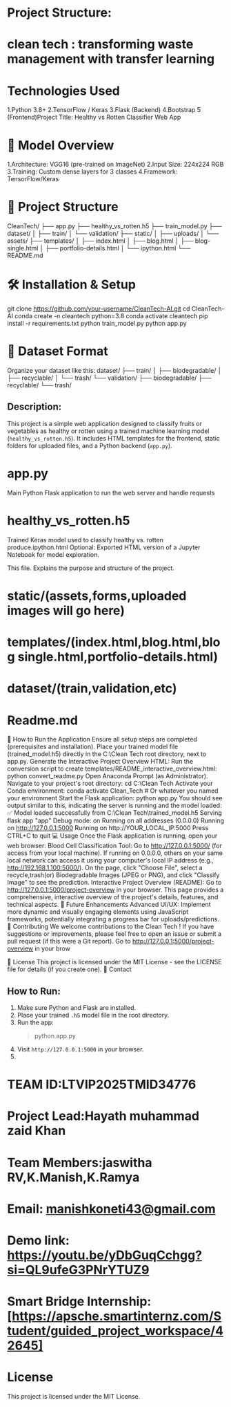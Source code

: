 # Project Structure:
# clean tech : transforming waste management with transfer learning

# Technologies Used
1.Python 3.8+
2.TensorFlow / Keras
3.Flask (Backend)
4.Bootstrap 5 (Frontend)Project Title: Healthy vs Rotten Classifier Web App

# 🧠 Model Overview
1.Architecture: VGG16 (pre-trained on ImageNet)
2.Input Size: 224x224 RGB
3.Training: Custom dense layers for 3 classes
4.Framework: TensorFlow/Keras
# 📁 Project Structure
CleanTech/
 ├── app.py
 ├── healthy_vs_rotten.h5
 ├── train_model.py
 ├── dataset/
 │   ├── train/
 │   └── validation/
 ├── static/
 │   ├── uploads/
 │   └── assets/
 ├── templates/
 │   ├── index.html
 │   ├── blog.html
 │   ├── blog-single.html
 │   ├── portfolio-details.html
 │   └── ipython.html
 └── README.md
# 🛠️ Installation & Setup
git clone https://github.com/your-username/CleanTech-AI.git
cd CleanTech-AI
conda create -n cleantech python=3.8
conda activate cleantech
pip install -r requirements.txt
python train_model.py
python app.py
# 🌱 Dataset Format
Organize your dataset like this:
dataset/
├── train/
│   ├── biodegradable/
│   ├── recyclable/
│   └── trash/
└── validation/
    ├── biodegradable/
    ├── recyclable/
    └── trash/
        
Description:
-------------
This project is a simple web application designed to classify fruits or vegetables as healthy or rotten using a trained machine learning model (`healthy_vs_rotten.h5`). It includes HTML templates for the frontend, static folders for uploaded files, and a Python backend (`app.py`).

# app.py
Main Python Flask application to run the web server and handle requests
# healthy_vs_rotten.h5
Trained Keras model used to classify healthy vs. rotten produce.ipython.html
Optional: Exported HTML version of a Jupyter Notebook for model exploration.

This file. Explains the purpose and structure of the project.
# static/(assets,forms,uploaded images will go here)
# templates/(index.html,blog.html,blog single.html,portfolio-details.html)
# dataset/(train,validation,etc)
# Readme.md
🚀 How to Run the Application Ensure all setup steps are completed (prerequisites and installation).
Place your trained model file (trained_model.h5) directly in the C:\Clean Tech root directory, next to app.py.
Generate the Interactive Project Overview HTML: Run the conversion script to create templates/README_interactive_overview.html:
python convert_readme.py
Open Anaconda Prompt (as Administrator).
Navigate to your project's root directory:
cd C:\Clean Tech
Activate your Conda environment:
conda activate Clean_Tech # Or whatever you named your environment
Start the Flask application:
python app.py
You should see output similar to this, indicating the server is running and the model loaded:
✅ Model loaded successfully from C:\Clean Tech\trained_model.h5
Serving flask app "app" 
Debug mode: on
Running on all addresses (0.0.0.0)
Running on http://127.0.0.1:5000
Running on http://YOUR_LOCAL_IP:5000 Press CTRL+C to quit
💻 Usage Once the Flask application is running, open your web browser:
Blood Cell Classification Tool:
Go to http://127.0.0.1:5000/ (for access from your local machine).
If running on 0.0.0.0, others on your same local network can access it using your computer's local IP address (e.g., http://192.168.1.100:5000/).
On the page, click "Choose File", select a recycle,trash(or) Biodegradable Images (JPEG or PNG), and click "Classify Image" to see the prediction.
Interactive Project Overview (README):
Go to http://127.0.0.1:5000/project-overview in your browser.
This page provides a comprehensive, interactive overview of the project's details, features, and technical aspects.
🔮 Future Enhancements Advanced UI/UX: Implement more dynamic and visually engaging elements using JavaScript frameworks, potentially integrating a progress bar for uploads/predictions.
🤝 Contributing We welcome contributions to the Clean Tech ! If you have suggestions or improvements, please feel free to open an issue or submit a pull request (if this were a Git report).
Go to http://127.0.0.1:5000/project-overview in your brow

📄 License This project is licensed under the MIT License - see the LICENSE file for details (if you create one).
📧 Contact

How to Run:
-----------
1. Make sure Python and Flask are installed.
2. Place your trained `.h5` model file in the root directory.
3. Run the app:
   > python app.py
4. Visit `http://127.0.0.1:5000` in your browser.
5.
# TEAM ID:LTVIP2025TMID34776
# Project Lead:Hayath muhammad zaid Khan
# Team Members:jaswitha RV,K.Manish,K.Ramya
# Email: manishkoneti43@gmail.com
# Demo link: https://youtu.be/yDbGuqCchgg?si=QL9ufeG3PNrYTUZ9
# Smart Bridge Internship: [https://apsche.smartinternz.com/Student/guided_project_workspace/42645]
# License
This project is licensed under the MIT License.
